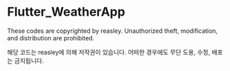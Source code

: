 # Flutter_WeatherApp



These codes are copyrighted by reasley.
Unauthorized theft, modification, and distribution are prohibited.

해당 코드는 reasley에 의해 저작권이 있습니다.
어떠한 경우에도 무단 도용, 수정, 배포는 금지됩니다.
